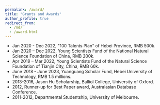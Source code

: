 ```yaml
---
permalink: /award/
title: "Grants and Awards"
author_profile: true
redirect_from: 
  - /md/
  - /award.html
---
```

-  Jan 2020 - Dec 2022, "100 Talents Plan" of Hebei Province, RMB 500k.  
-  Jan 2020 – Dec 2022, Young Scientists Fund of the National Natural Science Foundation of China, RMB 200k.  
-  Apr 2019 – Mar 2022, Young Scientists Fund of the Natural Science Foundation of Tianjin City, China, RMB 60k.  
-  June 2018 - June 2023, Yuanguang Scholar Fund, Hebei University of Technology, RMB 1.5 millions.  
-  2013-2016, Jason Hu Scholarship, Balliol College, University of Oxford.  
-  2012, Runner-up for Best Paper award, Australasian Database Conference.  
-  2011-2012, Departmental Studentship, University of Melbourne.  

